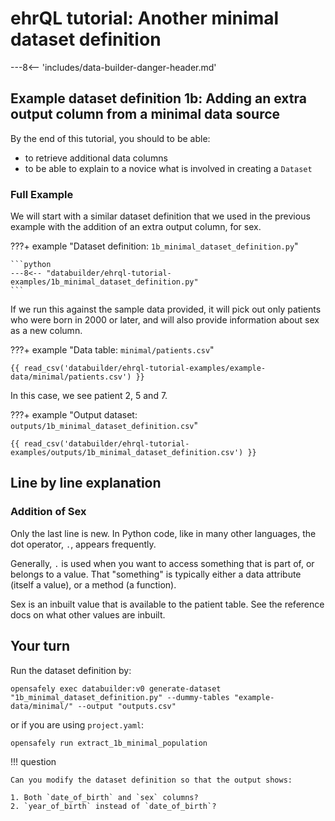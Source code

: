 # ehrQL tutorial: Another minimal dataset definition

---8<-- 'includes/data-builder-danger-header.md'

## Example dataset definition 1b: Adding an extra output column from a minimal data source

By the end of this tutorial, you should to be able:

* to retrieve additional data columns
* to be able to explain to a novice what is involved in creating a `Dataset`

### Full Example

We will start with a similar dataset definition that we 
used in the previous example with the addition of an extra output column, for sex. 

???+ example "Dataset definition: `1b_minimal_dataset_definition.py`"

    ```python
    ---8<-- "databuilder/ehrql-tutorial-examples/1b_minimal_dataset_definition.py"
    ```

If we run this against the sample data provided, it will pick out only patients who were born in 2000 or later, and will also provide information about sex as a new column. 

???+ example "Data table: `minimal/patients.csv`"

    {{ read_csv('databuilder/ehrql-tutorial-examples/example-data/minimal/patients.csv') }}

In this case, we see patient 2, 5 and 7. 

???+ example "Output dataset: `outputs/1b_minimal_dataset_definition.csv`"

    {{ read_csv('databuilder/ehrql-tutorial-examples/outputs/1b_minimal_dataset_definition.csv') }}

## Line by line explanation
### Addition of Sex
Only the last line is new. In Python code, like in many other languages, the dot operator, `.`, appears frequently.

Generally, `.` is used when you want to access something
that is part of, or belongs to a value. That "something" is typically either a data attribute (itself a value), or a method (a function).

Sex is an inbuilt value that is available to the patient table. See the reference docs on what other values are inbuilt. 

## Your turn
Run the dataset definition by:

```
opensafely exec databuilder:v0 generate-dataset "1b_minimal_dataset_definition.py" --dummy-tables "example-data/minimal/" --output "outputs.csv"
```

or if you are using `project.yaml`:

```
opensafely run extract_1b_minimal_population
```

!!! question

    Can you modify the dataset definition so that the output shows:

    1. Both `date_of_birth` and `sex` columns?
    2. `year_of_birth` instead of `date_of_birth`?
